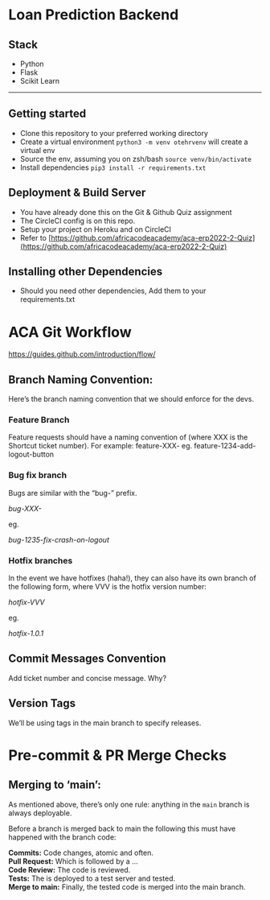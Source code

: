 # Loan Prediction Backend

## Stack
- Python
- Flask
- Scikit Learn

---

## Getting started
- Clone this repository to your preferred working directory
- Create a virtual environment `python3 -m venv otehrvenv` will create a virtual env
- Source the env, assuming you on zsh/bash `source venv/bin/activate`
- Install dependencies `pip3 install -r requirements.txt`

## Deployment & Build Server
- You have already done this on the Git & Github Quiz assignment
- The CircleCI config is on this repo.
- Setup your project on Heroku and on CircleCI
- Refer to [https://github.com/africacodeacademy/aca-erp2022-2-Quiz](https://github.com/africacodeacademy/aca-erp2022-2-Quiz)

## Installing other Dependencies
- Should you need other dependencies, Add them to your requirements.txt

# ACA Git Workflow 

<https://guides.github.com/introduction/flow/>

## Branch Naming Convention:

Here’s the branch naming convention that we should enforce for the devs.

### Feature Branch

Feature requests should have a naming convention of (where XXX is the Shortcut ticket number). For example:
feature-XXX-<feature-description> eg.
feature-1234-add-logout-button

### Bug fix branch

Bugs are similar with the “bug-” prefix.

_bug-XXX-<bug-description>_

eg.

_bug-1235-fix-crash-on-logout_

### Hotfix branches

In the event we have hotfixes (haha!), they can also have its own branch of the following form, where VVV is the hotfix version number:

_hotfix-VVV_

eg.

_hotfix-1.0.1_

## Commit Messages Convention

Add ticket number and concise message. Why?

## Version Tags

We’ll be using tags in the main branch to specify releases.

# Pre-commit & PR Merge Checks

## Merging to ‘main’:

As mentioned above, there’s only one rule: anything in the `main` branch is always deployable.

Before a branch is merged back to main the following this must have happened with the branch code:

**Commits:** Code changes, atomic and often.  
**Pull Request:** Which is followed by a …  
**Code Review:** The code is reviewed.  
**Tests:** The is deployed to a test server and tested.  
**Merge to main:** Finally, the tested code is merged into the main branch.  
